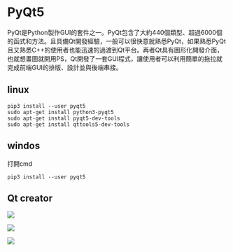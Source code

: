 

# PyQt5

PyQt是Python製作GUI的套件之一。PyQt包含了大約440個類型、超過6000個的函式和方法。且具備Qt開發經驗，一般可以很快意就熟悉PyQt，如果熟悉PyQt且又熟悉C++的使用者也能迅速的過渡到Qt平台。再者Qt具有圖形化開發介面，也就想畫圖就開用PS，Qt開發了一套GUI程式，讓使用者可以利用簡單的拖拉就完成前端GUI的排版、設計並與後端串接。

## linux

```shell=
pip3 install --user pyqt5  
sudo apt-get install python3-pyqt5  
sudo apt-get install pyqt5-dev-tools
sudo apt-get install qttools5-dev-tools
```

## windos

打開cmd
```shell=
pip3 install --user pyqt5
```



## Qt creator

![](D:\pyqt5_note\pic\download_location.png)

![](D:\pyqt5_note\pic\download_page.png)

![](D:\pyqt5_note\pic\download_qtcreator.png)


